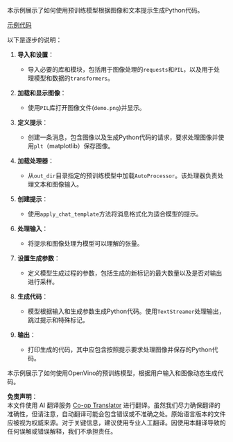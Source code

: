 <!--
CO_OP_TRANSLATOR_METADATA:
{
  "original_hash": "69d48385b1f1b31dd20dbb2405031bff",
  "translation_date": "2025-04-03T07:54:43+00:00",
  "source_file": "md\\02.Application\\04.Vision\\Phi3\\E2E_OpenVino_Phi3Vision.md",
  "language_code": "zh"
}
-->
本示例展示了如何使用预训练模型根据图像和文本提示生成Python代码。

[示例代码](../../../../../../code/06.E2E/E2E_OpenVino_Phi3-vision.ipynb)

以下是逐步的说明：

1. **导入和设置**：
   - 导入必要的库和模块，包括用于图像处理的`requests`和`PIL`，以及用于处理模型和数据的`transformers`。

2. **加载和显示图像**：
   - 使用`PIL`库打开图像文件(`demo.png`)并显示。

3. **定义提示**：
   - 创建一条消息，包含图像以及生成Python代码的请求，要求处理图像并使用`plt`（matplotlib）保存图像。

4. **加载处理器**：
   - 从`out_dir`目录指定的预训练模型中加载`AutoProcessor`。该处理器负责处理文本和图像输入。

5. **创建提示**：
   - 使用`apply_chat_template`方法将消息格式化为适合模型的提示。

6. **处理输入**：
   - 将提示和图像处理为模型可以理解的张量。

7. **设置生成参数**：
   - 定义模型生成过程的参数，包括生成的新标记的最大数量以及是否对输出进行采样。

8. **生成代码**：
   - 模型根据输入和生成参数生成Python代码。使用`TextStreamer`处理输出，跳过提示和特殊标记。

9. **输出**：
   - 打印生成的代码，其中应包含按照提示要求处理图像并保存的Python代码。

本示例展示了如何使用OpenVino的预训练模型，根据用户输入和图像动态生成代码。

**免责声明**：  
本文件使用 AI 翻译服务 [Co-op Translator](https://github.com/Azure/co-op-translator) 进行翻译。虽然我们尽力确保翻译的准确性，但请注意，自动翻译可能会包含错误或不准确之处。原始语言版本的文件应被视为权威来源。对于关键信息，建议使用专业人工翻译。因使用本翻译导致的任何误解或错误解释，我们不承担责任。